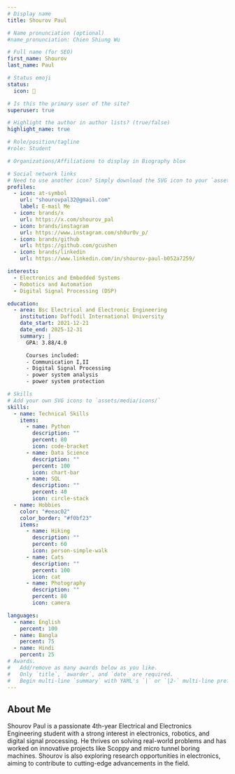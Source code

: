 ```yaml
---
# Display name
title: Shourov Paul

# Name pronunciation (optional)
#name_pronunciation: Chien Shiung Wu

# Full name (for SEO)
first_name: Shourov
last_name: Paul

# Status emoji
status:
  icon: 🤖

# Is this the primary user of the site?
superuser: true

# Highlight the author in author lists? (true/false)
highlight_name: true

# Role/position/tagline
#role: Student

# Organizations/Affiliations to display in Biography blox

# Social network links
# Need to use another icon? Simply download the SVG icon to your `assets/media/icons/` folder.
profiles:
  - icon: at-symbol
    url: "shourovpal32@gmail.com"
    label: E-mail Me
  - icon: brands/x
    url: https://x.com/shourov_pal
  - icon: brands/instagram
    url: https://www.instagram.com/sh0ur0v_p/
  - icon: brands/github
    url: https://github.com/gcushen
  - icon: brands/linkedin
    url: https://www.linkedin.com/in/shourov-paul-b052a7259/

interests:
  - Electronics and Embedded Systems
  - Robotics and Automation
  - Digital Signal Processing (DSP)

education:
  - area: Bsc Electrical and Electronic Engineering
    institution: Daffodil International University
    date_start: 2021-12-21
    date_end: 2025-12-31
    summary: |
      GPA: 3.88/4.0

      Courses included:
      - Communication I,II
      - Digital Signal Processing 
      - power system analysis
      - power system protection

# Skills
# Add your own SVG icons to `assets/media/icons/`
skills:
  - name: Technical Skills
    items:
      - name: Python
        description: ""
        percent: 80
        icon: code-bracket
      - name: Data Science
        description: ""
        percent: 100
        icon: chart-bar
      - name: SQL
        description: ""
        percent: 40
        icon: circle-stack
  - name: Hobbies
    color: "#eeac02"
    color_border: "#f0bf23"
    items:
      - name: Hiking
        description: ""
        percent: 60
        icon: person-simple-walk
      - name: Cats
        description: ""
        percent: 100
        icon: cat
      - name: Photography
        description: ""
        percent: 80
        icon: camera

languages:
  - name: English
    percent: 100
  - name: Bangla
    percent: 75
  - name: Hindi
    percent: 25
# Awards.
#   Add/remove as many awards below as you like.
#   Only `title`, `awarder`, and `date` are required.
#   Begin multi-line `summary` with YAML's `|` or `|2-` multi-line prefix and indent 2 spaces below.
---
```


## About Me

Shourov Paul is a passionate 4th-year Electrical and Electronics Engineering student with a strong interest in electronics, robotics, and digital signal processing. He thrives on solving real-world problems and has worked on innovative projects like Scoppy and micro tunnel boring machines. Shourov is also exploring research opportunities in electronics, aiming to contribute to cutting-edge advancements in the field.
